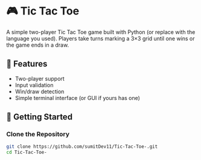 # 🎮 Tic Tac Toe

A simple two-player Tic Tac Toe game built with Python (or replace with the language you used). Players take turns marking a 3×3 grid until one wins or the game ends in a draw.

## 📁 Features

- Two-player support
- Input validation
- Win/draw detection
- Simple terminal interface (or GUI if yours has one)

## 🚀 Getting Started

### Clone the Repository
```bash
git clone https://github.com/sumitDev11/Tic-Tac-Toe-.git
cd Tic-Tac-Toe-
